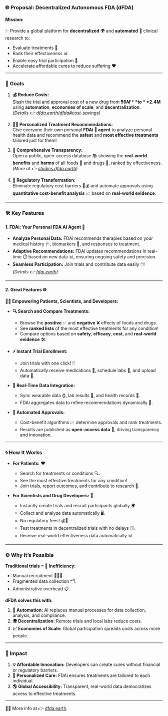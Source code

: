 ### 🌐 Proposal: Decentralized Autonomous FDA (dFDA)

#### **Mission:**  
✨ Provide a global platform for **decentralized** 🌍 and **automated** 🤖 clinical research to:  
- Evaluate treatments 💊  
- Rank their effectiveness 📊  
- Enable easy trial participation 🧪  
- Accelerate affordable cures to reduce suffering ❤️  

---

### 🎯 **Goals**

1. **💰 Reduce Costs:**  
   Slash the trial and approval cost of a new drug from **$56M** to **$2.4M** using **automation**, **economies of scale**, and **decentralization**.  
   *(Details 👉 [dfda.earth/dfda#cost-savings](https://www.dfda.earth/dfda#cost-savings))*  

2. **🧑‍⚕️ Personalized Treatment Recommendations:**  
   Give everyone their own personal **FDAi 🤖 agent** to analyze personal health data and recommend the **safest** and **most effective treatments** tailored just for them!  

3. **📖 Comprehensive Transparency:**  
   Open a public, open-access database 📚 showing the **real-world benefits** and **harms** of all foods 🥦 and drugs 💊, ranked by effectiveness. *(More at 👉 [studies.dfda.earth](https://studies.dfda.earth))*  

4. **🚀 Regulatory Transformation:**  
   Eliminate regulatory cost barriers 🚫💰 and automate approvals using **quantitative cost-benefit analysis** 📈 based on **real-world evidence**.

---

### 🛠️ **Key Features**

#### 1. **FDAi: Your Personal FDA AI Agent** 🤖  
- **Analyze Personal Data:** FDAi recommends therapies based on your medical history 🩺, biomarkers 🔬, and responses to treatment.  
- **Adaptive Recommendations:** FDAi updates recommendations in real-time ⏱️ based on new data 📊, ensuring ongoing safety and precision.  
- **Seamless Participation:** Join trials and contribute data easily 🖱️!  
*(Details 👉 [fdai.earth](https://fdai.earth))*  

---

#### 2. **Great Features** 🌐

🧑‍🔬 **Empowering Patients, Scientists, and Developers:**  
- **🔍 Search and Compare Treatments:**  
   - Browse the **positive** ✅ and **negative** ❌ effects of foods and drugs.  
   - See **ranked lists** of the most effective treatments for any condition!  
   - Compare options based on **safety**, **efficacy**, **cost**, and **real-world evidence** 🛠️.  

- **⚡ Instant Trial Enrollment:**  
   - Join trials with one click! 🖱️  
   - Automatically receive medications 💊, schedule labs 🧪, and upload data 🔗.  

- **📡 Real-Time Data Integration:**  
   - Sync wearable data ⌚, lab results 🔬, and health records 📂.  
   - FDAi aggregates data to refine recommendations dynamically 🔄.  

- **🤖 Automated Approvals:**  
   - Cost-benefit algorithms 📈 determine approvals and rank treatments.  
   - Results are published as **open-access data** 📖, driving transparency and innovation.  

---

### 🌀 **How It Works**  

- **For Patients:** ❤️  
   - Search for treatments or conditions 🔍.  
   - See the most effective treatments for any condition!   
   - Join trials, report outcomes, and contribute to research 📝.  

- **For Scientists and Drug Developers:** 🚀  
   - Instantly create trials and recruit participants globally 🌍  
   - Collect and analyze data automatically 🖥️.  
   - No regulatory fees! 💰🚫.  
   - Test treatments in decentralized trials with no delays 🕒.  
   - Receive real-world effectiveness data automatically 📊.  

---

### ⚙️ **Why It’s Possible**

**Traditional trials = 💸 Inefficiency:**  
- Manual recruitment 🧑‍🤝‍🧑.  
- Fragmented data collection 🗂️.  
- Administrative overhead 📋.  

**dFDA solves this with:**  
1. **🤖 Automation:** AI replaces manual processes for data collection, analysis, and compliance.  
2. **🌍 Decentralization:** Remote trials and local labs reduce costs.  
3. **📈 Economies of Scale:** Global participation spreads costs across more people.  

---

### 🌟 **Impact**

1. **💡 Affordable Innovation:** Developers can create cures without financial or regulatory barriers.  
2. **🔬 Personalized Care:** FDAi ensures treatments are tailored to each individual.  
3. **🌎 Global Accessibility:** Transparent, real-world data democratizes access to effective treatments.  

---

🚀💊 More info at 👉 [dfda.earth](https://www.dfda.earth).  
